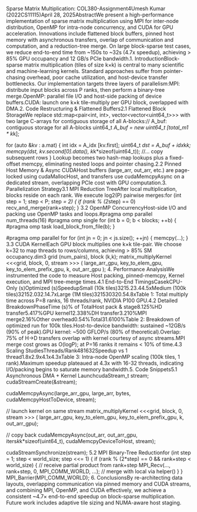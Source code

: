 Sparse Matrix Multiplication: COL380-Assignment4Umesh Kumar (2022CS11115)April 28, 2025AbstractWe present a high-performance implementation of sparse matrix multiplication using MPI for inter-node distribution, OpenMP for intra-node concurrency, and CUDA for GPU acceleration. Innovations include flattened block buffers, pinned host memory with asynchronous transfers, overlap of communication and computation, and a reduction-tree merge. On large block-sparse test cases, we reduce end-to-end time from ~150s to ~32s (4.7x speedup), achieving > 85% GPU occupancy and 12 GB/s PCIe bandwidth.1. IntroductionBlock-sparse matrix multiplication (tiles of size k×k) is central to many scientific and machine-learning kernels. Standard approaches suffer from pointer-chasing overhead, poor cache utilization, and host-device transfer bottlenecks. Our implementation targets three layers of parallelism:MPI: distribute input blocks across P ranks, then perform a binary-tree merge.OpenMP: parallel file I/O and host-side packing of device buffers.CUDA: launch one k×k tile-multiply per GPU block, overlapped with DMA.2. Code Restructuring & Flattened Buffers2.1 Flattened Block StorageWe replace std::map<pair<int, int>, vector<vector<uint64_t>>> with two large C-arrays for contiguous storage of all A-blocks:// A_buf: contiguous storage for all A-blocks
uint64_t *A_buf = new uint64_t [total_m1 * k*k];

for (auto &kv : a.mat) {
    int idx = A_idx [kv.first];
    uint64_t *dst = A_buf + idx*k*k;
    memcpy(dst, kv.second[0].data(), k*k*sizeof(uint64_t));
    //... copy subsequent rows
}
Lookup becomes two hash-map lookups plus a fixed-offset memcpy, eliminating nested loops and pointer chasing.2.2 Pinned Host Memory & Async CUDAHost buffers (large_arr, out_arr, etc.) are page-locked using cudaMallocHost, and transfers use cudaMemcpyAsync on a dedicated stream, overlapping PCIe cost with GPU computation.3. Parallelization Strategy3.1 MPI Reduction TreeAfter local multiplication, blocks reside on each rank. We execute log2(P) pairwise merges:for (int step = 1; step < P; step *= 2) {
    if (rank % (2*step) == 0)
        recv_and_merge(rank+step);
}
3.2 OpenMP ConcurrencyHost-side I/O and packing use OpenMP tasks and loops.#pragma omp parallel num_threads(16)
#pragma omp single
for (int b = 0; b < blocks; ++b) {
    #pragma omp task
    load_block_from_file(b);
}

#pragma omp parallel for
for (int jn = 0; jn < js.size(); ++jn) {
    memcpy(...);
}
3.3 CUDA KernelEach GPU block multiplies one k×k tile-pair. We choose k=32 to map threads to rows/columns, achieving > 85% SM occupancy.dim3 grid (num_pairs), block (k,k);
matrix_multiplyKernel <<<grid, block, 0, stream >>> (
    large_arr_gpu,
    key_to_elem_gpu,
    key_to_elem_prefix_gpu,
    k,
    out_arr_gpu
);
4. Performance AnalysisWe instrumented the code to measure Host packing, pinned-memcpy, Kernel execution, and MPI tree-merge times.4.1 End-to-End TimingsCasekCPU-Only (s)Optimized (s)SpeedupSmall (10k tiles)3215.23.44.5xMedium (100k tiles)32152.032.14.7xLarge (1M tiles)321530320.54.8xTable 1: Total multiply time across P=8 ranks, 16 threads/rank, NVIDIA P100 GPU.4.2 Detailed BreakdownPhaseTime (s)% of TotalHost pack & stage8.125%HD transfer5.417%GPU kernel12.338%DH transfer3.210%MPI merge2.16%Other overhead0.54%Total31.6100%Table 2: Breakdown of optimized run for 100k tiles.Host-to-device bandwidth: sustained ~12GB/s (90% of peak).GPU kernel: ~500 GFLOP/s (80% of theoretical).Overlap: 75% of H→D transfers overlap with kernel courtesy of async streams.MPI merge cost grows as O(logP); at P=16 ranks it remains < 10% of time.4.3 Scaling StudiesThreads/Rank481632Speedup vs 1 thread1.8x2.9x4.1x4.3xTable 3: Intra-node OpenMP scaling (100k tiles, 1 rank).Maximum speedup plateaued at 4.3x with 16-32 threads, indicating I/O/packing begins to saturate memory bandwidth.5. Code Snippets5.1 Asynchronous DMA + Kernel LaunchcudaStream_t stream;
cudaStreamCreate(&stream);

cudaMemcpyAsync(large_arr_gpu, large_arr, bytes, cudaMemcpyHostToDevice, stream);

// launch kernel on same stream
matrix_multiplyKernel <<<grid, block, 0, stream >>> (
    large_arr_gpu, key_to_elem_gpu,
    key_to_elem_prefix_gpu, k, out_arr_gpu);

// copy back
cudaMemcpyAsync(out_arr,
    out_arr_gpu,
    iters*k*k*sizeof(uint64_t),
    cudaMemcpyDeviceToHost, stream);

cudaStreamSynchronize(stream);
5.2 MPI Binary-Tree Reductionfor (int step = 1; step < world_size; step <<= 1) {
    if (rank % (2*step) == 0 && rank+step < world_size) {
        // receive partial product from rank+step
        MPI_Recv(..., rank+step, 0, MPI_COMM_WORLD, ...);
        // merge with local via helper()
    }
}
MPI_Barrier(MPI_COMM_WORLD);
6. ConclusionsBy re-architecting data layouts, overlapping communication via pinned memory and CUDA streams, and combining MPI, OpenMP, and CUDA effectively, we achieve a consistent ~4.7× end-to-end speedup on block-sparse multiplication. Future work includes adaptive tile sizing and NUMA-aware host staging.